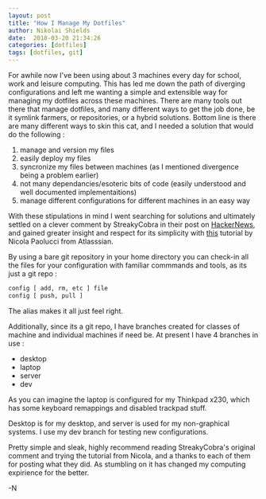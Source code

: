 ```yaml
---
layout: post
title: "How I Manage My Dotfiles"
author: Nikolai Shields
date:  2018-03-20 21:34:26
categories: [dotfiles]
tags: [dotfiles, git]
---
```


For awhile now I've been using about 3 machines every day for school, work and leisure computing.
This has led me down the path of diverging configurations and left me wanting a simple and extensible way for managing my dotfiles across these machines.
There are many tools out there that manage dotfiles, and many different ways to get the job done, be it symlink farmers, or repositories, or a hybrid solutions.
Bottom line is there are many different ways to skin this cat, and I needed a solution that would do the following :

1. manage and version my files
2. easily deploy my files
3. syncronize my files between machines (as I mentioned divergence being a problem earlier)
4. not many dependancies/esoteric bits of code (easily understood and well documented implementaitions)
5. manage different configurations for different machines in an easy way

With these stipulations in mind I went searching for solutions and ultimately settled on a clever comment by StreakyCobra in their post on [HackerNews](https://news.ycombinator.com/item?id=11070797),
and gained greater insight and respect for its simplicity with [this](https://developer.atlassian.com/blog/2016/02/best-way-to-store-dotfiles-git-bare-repo/) tutorial by Nicola Paolucci from Atlasssian.

By using a bare git repository in your home directory you can check-in all the files for your configuration with familiar commmands and tools, as its just a git repo :

````bash
config [ add, rm, etc ] file
config [ push, pull ]
````

The alias makes it all just feel right.

Additionally, since its a git repo, I have branches created for classes of machine and individual machines if need be. 
At present I have 4 branches in use :

+ desktop
+ laptop
+ server
+ dev

As you can imagine the laptop is configured for my Thinkpad x230, which has some keyboard remappings and disabled trackpad stuff.

Desktop is for my desktop, and server is used for my non-graphical systems.
I use my dev branch for testing new configurations.

Pretty simple and sleak, highly recommend reading StreakyCobra's original comment and trying the tutorial from Nicola, and a thanks to each of them for posting what they did.
As stumbling on it has changed my computing expirience for the better.

-N

